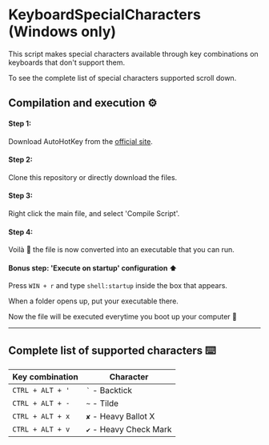 # KeyboardSpecialCharacters (Windows only)
This script makes special characters available through key combinations on keyboards that don't support them.

To see the complete list of special characters supported scroll down.

## Compilation and execution ⚙️
#### Step 1:
Download AutoHotKey from the [official site](https://www.autohotkey.com/).

#### Step 2:
Clone this repository or directly download the files.

#### Step 3:
Right click the main file, and select 'Compile Script'.

#### Step 4:
Voilà 🥳 the file is now converted into an executable that you can run.

#### Bonus step: 'Execute on startup' configuration ⬆️
Press `WIN + r` and type `shell:startup` inside the box that appears.

When a folder opens up, put your executable there.

Now the file will be executed everytime you boot up your computer 🥳

---

## Complete list of supported characters ⌨️
| Key combination  | Character                 |
| ---------------- | ------------------------- |
| `CTRL + ALT + '` | <code>`</code> - Backtick |
| `CTRL + ALT + -` | `~` - Tilde |
| `CTRL + ALT + x` | `✘` - Heavy Ballot X |
| `CTRL + ALT + v` | `✔` - Heavy Check Mark |
